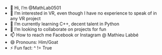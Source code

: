 - 👋 Hi, I’m @MathLab0501
- 👀 I’m interested in VR, even though I have no experience to speak of in any VR project
- 🌱 I’m currently learning C++, decent talent in Python
- 💞️ I’m looking to collaborate on projects for fun
- 📫 How to reach me Facebook or Instagram @ Mathieu Labbé
- 😄 Pronouns: Him/Goat
- ⚡ Fun fact: ^  != True

<!---
MathLab0501/MathLab0501 is a ✨ special ✨ repository because its `README.md` (this file) appears on your GitHub profile.
You can click the Preview link to take a look at your changes.
--->
